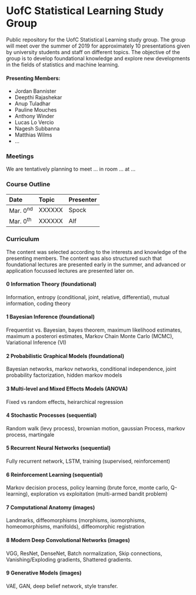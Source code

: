 # UofC Statistical Learning Study Group
Public repository for the UofC Statistical Learning study group. The group will meet over the summer of 2019 for approximately 10 presentations given by university students and staff on different topics. The objective of the group is to develop foundational knowledge and explore new developments in the fields of statistics and machine learning. 

#### Presenting Members:
- Jordan Bannister
- Deepthi Rajashekar
- Anup Tuladhar
- Pauline Mouches
- Anthony Winder
- Lucas Lo Vercio
- Nagesh Subbanna
- Matthias Wilms
- ...

### Meetings
We are tentatively planning to meet ... in room ... at ...


### Course Outline

| Date                     | Topic                                          | Presenter |
|:------------------------ |:---------------------------------------------- |:--------- |
| Mar. 0<sup>nd</sup>      | XXXXXX                                         | Spock     |
| Mar. 0<sup>th</sup>      | XXXXXX                                         | Alf       |


### Curriculum
The content was selected according to the interests and knowledge of the presenting members. The content was also structured such that foundational lectures are presented early in the summer, and advanced or application focussed lectures are presented later on.  


#### 0 Information Theory (foundational)
Information, entropy (conditional, joint, relative, differential), mutual information, coding theory

#### 1 Bayesian Inference (foundational)
Frequentist vs. Bayesian, bayes theorem, maximum likelihood estimates, maximum a posterori estimates, Markov Chain Monte Carlo (MCMC), Variational Inference (VI)

#### 2 Probabilistic Graphical Models (foundational)
Bayesian networks, markov networks, conditional independence, joint probability factorization, hidden markov models


#### 3 Multi-level and Mixed Effects Models (ANOVA)
Fixed vs random effects, heirarchical regression


#### 4 Stochastic Processes (sequential)
Random walk (levy process), brownian motion, gaussian Process, markov process, martingale

#### 5 Recurrent Neural Networks (sequential)
Fully recurrent network, LSTM, training (supervised, reinforcement)

#### 6 Reinforcement Learning (sequential)
Markov decision process, policy learning (brute force, monte carlo, Q-learning), exploration vs exploitation (multi-armed bandit problem)


#### 7 Computational Anatomy (images)
Landmarks, diffeomorphisms (morphisms, isomorphisms, homeomorphisms, manifolds), diffeomorphic registration

#### 8 Modern Deep Convolutional Networks (images)
VGG, ResNet, DenseNet, Batch normalization, Skip connections, Vanishing/Exploding gradients, Shattered gradients.

#### 9 Generative Models (images)
VAE, GAN, deep belief network, style transfer.


